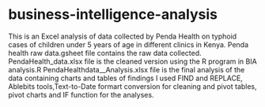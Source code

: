 # business-intelligence-analysis

This is an Excel analysis of data collected by Penda Health on typhoid cases of children under 5 years of age in different clinics in Kenya.
Penda health raw data.gsheet file contains the raw data collected.
PendaHealth_data.xlsx file is the cleaned version using the R program in BIA analysis.R
PendaHealthdata__Analysis.xlsx file is the final analysis of the data containing charts and tables of findings
I used FIND and REPLACE, Ablebits tools,Text-to-Date formart conversion for cleaning and pivot tables, pivot charts and IF function for the analyses.


